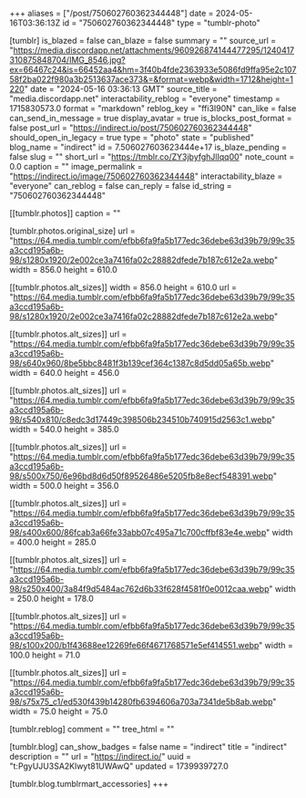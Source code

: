 +++
aliases = ["/post/750602760362344448"]
date = 2024-05-16T03:36:13Z
id = "750602760362344448"
type = "tumblr-photo"

[tumblr]
is_blazed = false
can_blaze = false
summary = ""
source_url = "https://media.discordapp.net/attachments/960926874144477295/1240417310875848704/IMG_8546.jpg?ex=66467c24&is=66452aa4&hm=3f40b4fde2363933e5086fd9ffa95e2c10758f2ba022f980a3b2513637ace373&=&format=webp&width=1712&height=1220"
date = "2024-05-16 03:36:13 GMT"
source_title = "media.discordapp.net"
interactability_reblog = "everyone"
timestamp = 1715830573.0
format = "markdown"
reblog_key = "ffi3I90N"
can_like = false
can_send_in_message = true
display_avatar = true
is_blocks_post_format = false
post_url = "https://indirect.io/post/750602760362344448"
should_open_in_legacy = true
type = "photo"
state = "published"
blog_name = "indirect"
id = 7.506027603623444e+17
is_blaze_pending = false
slug = ""
short_url = "https://tmblr.co/ZY3jbyfghJlIqq00"
note_count = 0.0
caption = ""
image_permalink = "https://indirect.io/image/750602760362344448"
interactability_blaze = "everyone"
can_reblog = false
can_reply = false
id_string = "750602760362344448"

[[tumblr.photos]]
caption = ""

[tumblr.photos.original_size]
url = "https://64.media.tumblr.com/efbb6fa9fa5b177edc36debe63d39b79/99c35a3ccd195a6b-98/s1280x1920/2e002ce3a7416fa02c28882dfede7b187c612e2a.webp"
width = 856.0
height = 610.0

[[tumblr.photos.alt_sizes]]
width = 856.0
height = 610.0
url = "https://64.media.tumblr.com/efbb6fa9fa5b177edc36debe63d39b79/99c35a3ccd195a6b-98/s1280x1920/2e002ce3a7416fa02c28882dfede7b187c612e2a.webp"

[[tumblr.photos.alt_sizes]]
url = "https://64.media.tumblr.com/efbb6fa9fa5b177edc36debe63d39b79/99c35a3ccd195a6b-98/s640x960/8be5bbc8481f3b139cef364c1387c8d5dd05a65b.webp"
width = 640.0
height = 456.0

[[tumblr.photos.alt_sizes]]
url = "https://64.media.tumblr.com/efbb6fa9fa5b177edc36debe63d39b79/99c35a3ccd195a6b-98/s540x810/c8edc3d17449c398506b234510b740915d2563c1.webp"
width = 540.0
height = 385.0

[[tumblr.photos.alt_sizes]]
url = "https://64.media.tumblr.com/efbb6fa9fa5b177edc36debe63d39b79/99c35a3ccd195a6b-98/s500x750/6e96bd8d6d50f89526486e5205fb8e8ecf548391.webp"
width = 500.0
height = 356.0

[[tumblr.photos.alt_sizes]]
url = "https://64.media.tumblr.com/efbb6fa9fa5b177edc36debe63d39b79/99c35a3ccd195a6b-98/s400x600/86fcab3a66fe33abb07c495a71c700cffbf83e4e.webp"
width = 400.0
height = 285.0

[[tumblr.photos.alt_sizes]]
url = "https://64.media.tumblr.com/efbb6fa9fa5b177edc36debe63d39b79/99c35a3ccd195a6b-98/s250x400/3a84f9d5484ac762d6b33f628f4581f0e0012caa.webp"
width = 250.0
height = 178.0

[[tumblr.photos.alt_sizes]]
url = "https://64.media.tumblr.com/efbb6fa9fa5b177edc36debe63d39b79/99c35a3ccd195a6b-98/s100x200/b1f43688ee12269fe66f4671768571e5ef414551.webp"
width = 100.0
height = 71.0

[[tumblr.photos.alt_sizes]]
url = "https://64.media.tumblr.com/efbb6fa9fa5b177edc36debe63d39b79/99c35a3ccd195a6b-98/s75x75_c1/ed530f439b14280fb6394606a703a7341de5b8ab.webp"
width = 75.0
height = 75.0

[tumblr.reblog]
comment = ""
tree_html = ""

[tumblr.blog]
can_show_badges = false
name = "indirect"
title = "indirect"
description = ""
url = "https://indirect.io/"
uuid = "t:PgyUJU3SA2Klwyt81UWAwQ"
updated = 1739939727.0

[tumblr.blog.tumblrmart_accessories]
+++

